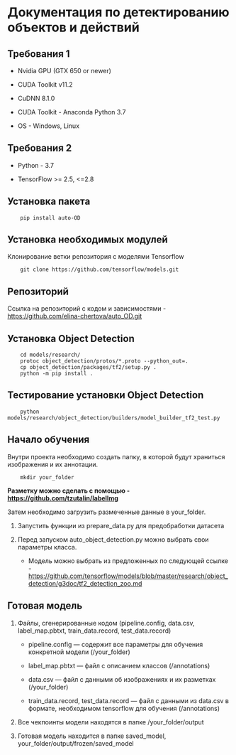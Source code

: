 # Документация по детектированию объектов и действий

Требования 1
------------

* Nvidia GPU (GTX 650 or newer)

* CUDA Toolkit v11.2

* CuDNN 8.1.0

* CUDA Toolkit - Anaconda Python 3.7

* OS - Windows, Linux

Требования 2
------------

* Python - 3.7

* TensorFlow >= 2.5, <=2.8


Установка пакета
----------------
```shell script
    pip install auto-OD
```

Установка необходимых модулей
-----------------------------
Клонирование ветки репозитория с моделями Tensorflow
```shell script
    git clone https://github.com/tensorflow/models.git
```

Репозиторий
-----------
Ссылка на репозиторий с кодом и зависимостями - https://github.com/elina-chertova/auto_OD.git

Установка Object Detection
--------------------------

```shell script
    cd models/research/
    protoc object_detection/protos/*.proto --python_out=.
    cp object_detection/packages/tf2/setup.py .
    python -m pip install .
```


Тестирование установки Object Detection
---------------------------------------
```shell script
    python models/research/object_detection/builders/model_builder_tf2_test.py
```

Начало обучения
---------------
Внутри проекта необходимо создать папку, в которой будут храниться изображения и их аннотации.

```shell script
    mkdir your_folder
```

**Разметку можно сделать с помощью - https://github.com/tzutalin/labelImg**

Затем необходимо загрузить размеченные данные в your_folder.

1. Запустить функции из prepare_data.py для предобработки датасета

2. Перед запуском auto_object_detection.py можно выбрать свои параметры класса.

    * Модель можно выбрать из предложенных по следующей ссылке - https://github.com/tensorflow/models/blob/master/research/object_detection/g3doc/tf2_detection_zoo.md

Готовая модель
--------------

1. Файлы, сгенерированные кодом (pipeline.config, data.csv, label_map.pbtxt, train_data.record, test_data.record)

    * pipeline.config — содержит все параметры для обучения конкретной модели (/your_folder)
    
    * label_map.pbtxt — файл с описанием классов (/annotations)
    
    * data.csv — файл с данными об изображениях и их разметках (/your_folder)
    
    * train_data.record, test_data.record — файл с данными из data.csv в формате, необходимом tensorflow для обучения (/annotations)
    
2. Все чекпоинты модели находятся в папке /your_folder/output

3. Готовая модель находится в папке saved_model, your_folder/output/frozen/saved_model


